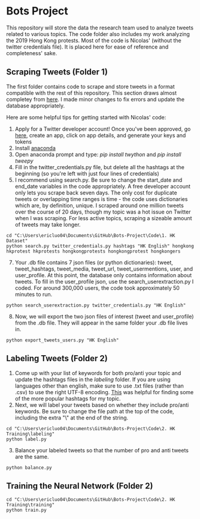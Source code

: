 # Bots Project

This repository will store the data the research team used to analyze tweets related to various topics. The code folder also includes my work analyzing the 2019 Hong Kong protests. Most of the code is Nicolas' (without the twitter credentials file). It is placed here for ease of reference and completeness' sake. 

## Scraping Tweets (Folder 1) 
The first folder contains code to scrape and store tweets in a format compatible with the rest of this repository. This section draws almost completey from [here](https://github.com/NicolasGDM/Query_twitter_data). I made minor changes to fix errors and update the database appropriately. 

Here are some helpful tips for getting started with Nicolas' code:
1. Apply for a Twitter developer account! Once you've been approved, go [here](https://developer.twitter.com/en/apps), create an app, click on app details, and generate your keys and tokens
2. Install [anaconda](https://www.anaconda.com/distribution/)
3. Open anaconda prompt and type: *pip install twython* and *pip install tweepy*
4. Fill in the twitter_credentials.py file, but delete all the hashtags at the beginning (so you're left with just four lines of credentials)
5. I recommend using search.py. Be sure to change the start_date and end_date variables in the code appropriately. A free developer account only lets you scrape back seven days. The only cost for duplicate tweets or overlapping time ranges is time - the code uses dictionaries which are, by definition, unique. I scraped around one million tweets over the course of 20 days, though my topic was a hot issue on Twitter when I was scraping. For less active topics, scraping a sizeable amount of tweets may take longer. 
```
cd "C:\Users\ericluo04\Documents\GitHub\Bots-Project\Code\1. HK Dataset"
python search.py twitter_credentials.py hashtags "HK English" hongkong hkprotest hkprotests hongkongprotests hongkongprotest hongkongers
```
7. Your .db file contains 7 json files (or python dictionaries): tweet, tweet_hashtags, tweet_media, tweet_url, tweet_usermentions, user, and user_profile. At this point, the database only contains information about tweets. To fill in the user_profile json, use the search_userextraction.py I coded. For around 300,000 users, the code took approximately 50 minutes to run.
```
python search_userextraction.py twitter_credentials.py "HK English"
```
8. Now, we will export the two json files of interest (tweet and user_profile) from the .db file. They will appear in the same folder your .db file lives in. 
```
python export_tweets_users.py "HK English"
```

## Labeling Tweets (Folder 2) 

1. Come up with your list of keywords for both pro/anti your topic and update the hashtags files in the *labeling* folder. If you are using languages other than english, make sure to use .txt files (rather than .csv) to use the right UTF-8 encoding. [This](https://hashtagify.me/hashtag/tbt) was helpful for finding some of the more popular hashtags for my topic. 
2. Next, we will label your tweets based on whether they include pro/anti keywords. Be sure to change the file path at the top of the code, including the extra "\\" at the end of the string.  
```
cd "C:\Users\ericluo04\Documents\GitHub\Bots-Project\Code\2. HK Training\labeling"
python label.py
```
3. Balance your labeled tweets so that the number of pro and anti tweets are the same. 
```
python balance.py
```

## Training the Neural Network (Folder 2) 
```
cd "C:\Users\ericluo04\Documents\GitHub\Bots-Project\Code\2. HK Training\training"
python train.py
```
